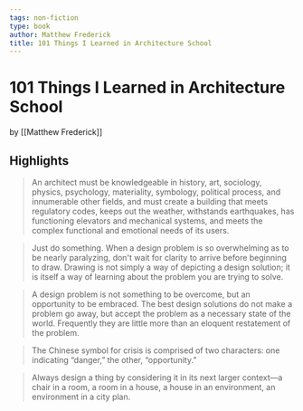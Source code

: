 ```yaml
---
tags: non-fiction
type: book
author: Matthew Frederick
title: 101 Things I Learned in Architecture School
---
```


# 101 Things I Learned in Architecture School
by [[Matthew Frederick]]

## Highlights
> An architect must be knowledgeable in history, art, sociology, physics, psychology, materiality, symbology, political process, and innumerable other fields, and must create a building that meets regulatory codes, keeps out the weather, withstands earthquakes, has functioning elevators and mechanical systems, and meets the complex functional and emotional needs of its users.

> Just do something. When a design problem is so overwhelming as to be nearly paralyzing, don't wait for clarity to arrive before beginning to draw. Drawing is not simply a way of depicting a design solution; it is itself a way of learning about the problem you are trying to solve.

> A design problem is not something to be overcome, but an opportunity to be embraced. The best design solutions do not make a problem go away, but accept the problem as a necessary state of the world. Frequently they are little more than an eloquent restatement of the problem.

> The Chinese symbol for crisis is comprised of two characters: one indicating “danger,” the other, “opportunity.”

> Always design a thing by considering it in its next larger context—a chair in a room, a room in a house, a house in an environment, an environment in a city plan.


